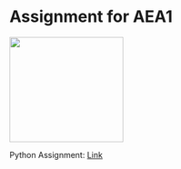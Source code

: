 # Assignment for AEA1
<img src="https://tyler58546.com/wp-content/uploads/2017/09/python.png" width="200" height="185"/>

Python Assignment: [Link](https://vmargallo.github.io/Assignment/Victor%20Margallo%20AEA%201.html)

